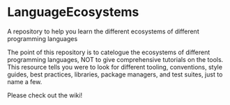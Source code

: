 # LanguageEcosystems
A repository to help you learn the different ecosystems of different programming languages

The point of this repository is to catelogue the ecosystems of different programming languages, NOT to give comprehensive tutorials on the tools. This resource tells you were to look for different tooling, conventions, style guides, best practices, libraries, package managers, and test suites, just to name a few.

Please check out the wiki!
